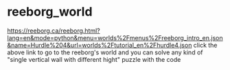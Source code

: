 # reeborg_world
https://reeborg.ca/reeborg.html?lang=en&mode=python&menu=worlds%2Fmenus%2Freeborg_intro_en.json&name=Hurdle%204&url=worlds%2Ftutorial_en%2Fhurdle4.json
click the above link to go to the reeborg's world and you can solve any kind of "single vertical wall with different hight" puzzle with the code
